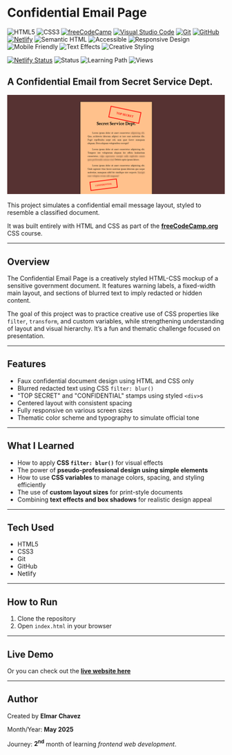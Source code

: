 # Confidential Email Page

![HTML5](https://img.shields.io/badge/HTML5-E34F26?style=for-the-badge&logo=html5&logoColor=white)
![CSS3](https://img.shields.io/badge/CSS3-1572B6?style=for-the-badge&logo=css3&logoColor=white)
[![freeCodeCamp](https://img.shields.io/badge/freeCodeCamp-27273D?style=for-the-badge&logo=freecodecamp&logoColor=white)](https://www.freecodecamp.org/)
[![Visual Studio Code](https://img.shields.io/badge/VS%20Code-007ACC?style=for-the-badge&logo=visual-studio-code&logoColor=white)](https://code.visualstudio.com/)
[![Git](https://img.shields.io/badge/Git-F05032?style=for-the-badge&logo=git&logoColor=white)](https://git-scm.com/)
[![GitHub](https://img.shields.io/badge/GitHub-181717?style=for-the-badge&logo=github&logoColor=white)](https://github.com/)
[![Netlify](https://img.shields.io/badge/Netlify-00C7B7?style=for-the-badge&logo=netlify&logoColor=white)](https://www.netlify.com/)
![Semantic HTML](https://img.shields.io/badge/Semantic%20HTML-ff9800?style=for-the-badge)
![Accessible](https://img.shields.io/badge/Accessibility-A11Y-0052cc?style=for-the-badge)
![Responsive Design](https://img.shields.io/badge/Responsive%20Design-2196F3?style=for-the-badge&logo=responsive&logoColor=white)
![Mobile Friendly](https://img.shields.io/badge/Mobile%20Friendly-%E2%9C%85-1E293B?style=for-the-badge&logo=responsive-design&logoColor=white)
![Text Effects](https://img.shields.io/badge/Text%20Effects-CSS%20Blur-yellow?style=for-the-badge)
![Creative Styling](https://img.shields.io/badge/Creative%20Styling-%E2%9C%85-1E293B?style=for-the-badge&logo=responsive-design&logoColor=white)

[![Netlify Status](https://api.netlify.com/api/v1/badges/36deb572-ba22-4cd3-b751-9991be26c064/deploy-status)](https://confidential-email-page-fcc-jiro.netlify.app/)
![Status](https://img.shields.io/badge/status-complete-brightgreen)
![Learning Path](https://img.shields.io/badge/learning%20path-month%202-blue)
![Views](https://visitor-badge.laobi.icu/badge?page_id=CodingWithJiro.freecodecamp-css-confidential-email-page&left_text=repo%20views)

## A Confidential Email from Secret Service Dept.

![Screenshot of the project](./screenshot.png)

This project simulates a confidential email message layout, styled to resemble a classified document.

It was built entirely with HTML and CSS as part of the **[freeCodeCamp.org](https://www.freecodecamp.org/learn/full-stack-developer/)** CSS course.

---

## Overview

The Confidential Email Page is a creatively styled HTML-CSS mockup of a sensitive government document. It features warning labels, a fixed-width main layout, and sections of blurred text to imply redacted or hidden content.

The goal of this project was to practice creative use of CSS properties like `filter`, `transform`, and custom variables, while strengthening understanding of layout and visual hierarchy. It’s a fun and thematic challenge focused on presentation.

---

## Features

- Faux confidential document design using HTML and CSS only
- Blurred redacted text using CSS `filter: blur()`
- "TOP SECRET" and "CONFIDENTIAL" stamps using styled `<div>`s
- Centered layout with consistent spacing
- Fully responsive on various screen sizes
- Thematic color scheme and typography to simulate official tone

---

## What I Learned

- How to apply **CSS `filter: blur()`** for visual effects
- The power of **pseudo-professional design using simple elements**
- How to use **CSS variables** to manage colors, spacing, and styling efficiently
- The use of **custom layout sizes** for print-style documents
- Combining **text effects and box shadows** for realistic design appeal

---

## Tech Used

- HTML5
- CSS3
- Git
- GitHub
- Netlify

---

## How to Run

1. Clone the repository
2. Open `index.html` in your browser

---

## Live Demo

Or you can check out the **[live website here](https://confidential-email-page-fcc-jiro.netlify.app/)**

---

## Author

Created by **Elmar Chavez**

Month/Year: **May 2025**

Journey: **2<sup>nd</sup>** month of learning _frontend web development_.
